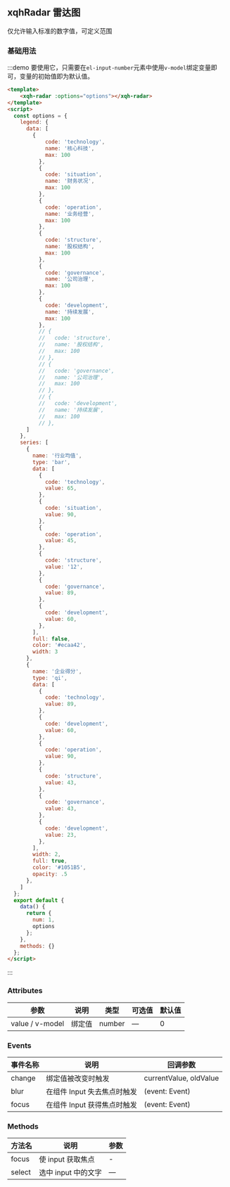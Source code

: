 ## xqhRadar 雷达图

仅允许输入标准的数字值，可定义范围

### 基础用法

:::demo 要使用它，只需要在`el-input-number`元素中使用`v-model`绑定变量即可，变量的初始值即为默认值。
```html
<template>
    <xqh-radar :options="options"></xqh-radar>
</template>
<script>
  const options = {
    legend: {
      data: [
        {
            code: 'technology',
            name: '核心科技',
            max: 100
          },
          {
            code: 'situation',
            name: '财务状况',
            max: 100
          },
          {
            code: 'operation',
            name: '业务经营',
            max: 100
          },
          {
            code: 'structure',
            name: '股权结构',
            max: 100
          },
          {
            code: 'governance',
            name: '公司治理',
            max: 100
          },
          {
            code: 'development',
            name: '持续发展',
            max: 100
          },
          // {
          //   code: 'structure',
          //   name: '股权结构',
          //   max: 100
          // },
          // {
          //   code: 'governance',
          //   name: '公司治理',
          //   max: 100
          // },
          // {
          //   code: 'development',
          //   name: '持续发展',
          //   max: 100
          // },
      ]
    },
    series: [
      {
        name: '行业均值',
        type: 'bar',
        data: [
          {
            code: 'technology',
            value: 65,
          },
          {
            code: 'situation',
            value: 90,
          },
          {
            code: 'operation',
            value: 45,
          },
          {
            code: 'structure',
            value: '12',
          },
          {
            code: 'governance',
            value: 89,
          },
          {
            code: 'development',
            value: 60,
          },
        ],
        full: false,
        color: '#ecaa42',
        width: 3
      },
      {
        name: '企业得分',
        type: 'qi',
        data: [
          {
            code: 'technology',
            value: 89,
          },
          {
            code: 'development',
            value: 60,
          },
          {
            code: 'operation',
            value: 90,
          },
          {
            code: 'structure',
            value: 43,
          },
          {
            code: 'governance',
            value: 43,
          },
          {
            code: 'development',
            value: 23,
          },
        ],
        width: 2,
        full: true,
        color: '#1051B5',
        opacity: .5
      },
    ]
  };
  export default {
    data() {
      return {
        num: 1,
        options
      };
    },
    methods: {}
  };
</script>
```
:::

### Attributes
| 参数      | 说明          | 类型      | 可选值                           | 默认值  |
|----------|-------------- |----------|--------------------------------  |-------- |
| value / v-model    | 绑定值         | number | — | 0 |

### Events
| 事件名称 | 说明 | 回调参数 |
|---------|--------|---------|
| change | 绑定值被改变时触发 | currentValue, oldValue |
| blur | 在组件 Input 失去焦点时触发 | (event: Event) |
| focus | 在组件 Input 获得焦点时触发 | (event: Event) |

### Methods
| 方法名 | 说明 | 参数 |
| ---- | ---- | ---- |
| focus | 使 input 获取焦点 | - |
| select | 选中 input 中的文字 | — |
